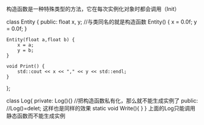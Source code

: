 构造函数是一种特殊类型的方法，它在每次实例化对象时都会调用（Init）

class Entity {
public:
	float x, y;
\/\/与类同名的就是构造函数
	Entity() {
		x = 0.0f;
		y = 0.0f;
	}

	Entity(float a,float b) {
		x = a;
		y = b;
	}

	void Print() {
		std::cout << x << "," << y << std::endl;
	}
};

class Log{
private:
	Log(){}  \/\/把构造函数私有化，那么就不能生成实例了
public:
	\/\/Log()=delet; 这样也是同样的效果
	static void Write(){
		}
}
上面的Log只能调用静态函数而不能生成实例


